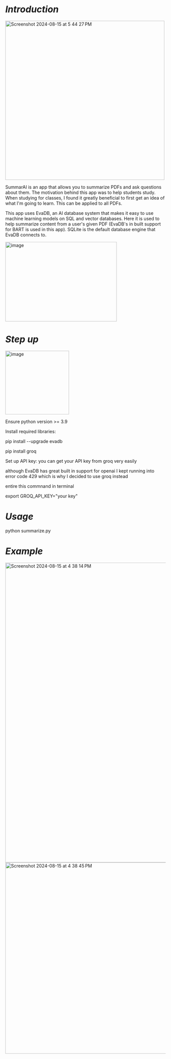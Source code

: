 # *Introduction*
<img width="500" alt="Screenshot 2024-08-15 at 5 44 27 PM" src="https://github.com/user-attachments/assets/57baf3de-2513-4bbe-8acd-943af0592239">

SummarAI is an app that allows you to summarize PDFs and ask questions about them. The motivation behind this app was to help students study. When studying for classes,
I found it greatly beneficial to first get an idea of what I'm going to learn. This can be applied to all PDFs. 

This app uses EvaDB, an AI database system that makes it easy to use machine learning models on SQL and vector databases. Here it is used to help summarize content 
from a user's given PDF (EvaDB's in built support for BART is used in this app). SQLite is the default database engine that EvaDB connects to. 

<img src="https://github.com/user-attachments/assets/46fba8bb-8299-48dd-b143-845c1d1c66dc" alt="image" width="350" height="250"/>


# *Step up*

<img src="https://github.com/user-attachments/assets/34ea4cea-26de-4303-adb5-296ec9d5995c" alt="image" width="200" height="200"/>

Ensure python version >= 3.9

Install required libraries: 

pip install --upgrade evadb

pip install groq

Set up API key: 
you can get your API key from groq very easily 

although EvaDB has great built in support for openai I kept running into error code 429 which is why I decided to use groq instead 

entire this commnand in terminal 

export GROQ_API_KEY="your key"

# *Usage*

python summarize.py 

# *Example*
<img width="942" alt="Screenshot 2024-08-15 at 4 38 14 PM" src="https://github.com/user-attachments/assets/22395c0e-36e5-4e97-acd9-123d383a9456">
<img width="601" alt="Screenshot 2024-08-15 at 4 38 45 PM" src="https://github.com/user-attachments/assets/57062694-33e1-4a5f-9f36-54abdf2c00c6">













